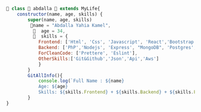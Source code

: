 ```js
🥀 class 🦅 abdalla 🏡 extends MyLife{
    constructor(name, age, skills) {
        super(name, age, skills)
         🏡name = "Abdalla Yahia Kamel",
          🕌  age = 34,
          🏬  skills = {
            Frontend: ['Html', 'Css', 'Javascript', 'React','Bootstrap'],
            Backend: ['PhP','Nodejs', 'Express', "MongoDB", 'Postgres','Mysql'],
            ForCleanCode: ['Prettere', 'Eslint'],
            OtherSkills:['Git&Github','Json','Api','Aws']
            }
        }
        GitAllInfo(){
            console.log(`Full Name : ${name} 
            Age: ${age}
            Skills: ${skills.Frontend} + ${skills.Backend} + ${skills.ForCleanCode} + ${skills.OtherSkills}`)
        }
}

```

<!---
abdalla-yahia/abdalla-yahia is a ✨ special ✨ repository because its `README.md` (this file) appears on your GitHub profile.
You can click the Preview link to take a look at your changes.
--->
